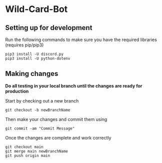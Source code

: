 # Wild-Card-Bot
## Setting up for development
Run the following commands to make sure you have the required libraries (requires pip/pip3)
```
pip3 install -U discord.py
pip3 install -U python-dotenv
```

## Making changes
**Do all testing in your local branch until the changes are ready for production**

Start by checking out a new branch
```
git checkout -b newBranchName
```

Then make your changes and commit them using
```
git commit -am "Commit Message"
```


Once the changes are complete and work correctly
```
git checkout main
git merge main newBranchName
git push origin main
```